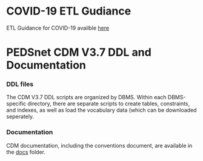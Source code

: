 # COVID-19 ETL Gudiance

ETL Guidance for COVID-19 availble [here](https://github.com/PEDSnet/Data_Models/blob/master/PEDSnet/docs/COVID-19%20Cohort.md)

# PEDSnet CDM V3.7 DDL and Documentation

### DDL files

The CDM V3.7 DDL scripts are organized by DBMS. Within each DBMS-specific directory, there are separate scripts to create tables, constraints, and indexes, as well as load the vocabulary data (which can be downloaded seperately.

### Documentation

CDM documentation, including the conventions document, are available in the [docs](docs) folder.
